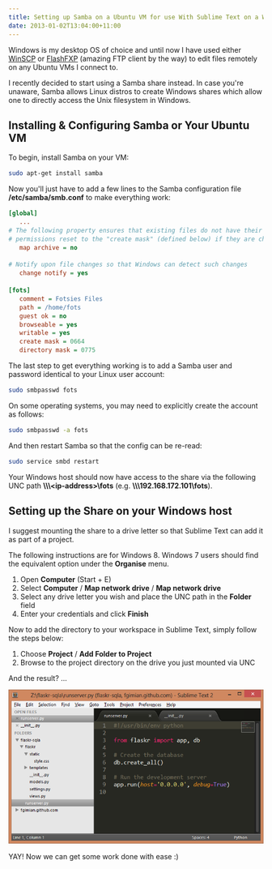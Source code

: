```yaml
---
title: Setting up Samba on a Ubuntu VM for use With Sublime Text on a Windows Host
date: 2013-01-02T13:04:00+11:00
---
```


Windows is my desktop OS of choice and until now I have used either
[WinSCP](http://winscp.net/) or [FlashFXP](http://www.flashfxp.com/)
(amazing FTP client by the way) to edit files remotely on any Ubuntu VMs I
connect to.

I recently decided to start using a Samba share instead.  In case you're
unaware, Samba allows Linux distros to create Windows shares which allow one to
directly access the Unix filesystem in Windows.

## Installing & Configuring Samba or Your Ubuntu VM ##

To begin, install Samba on your VM:

``` bash
sudo apt-get install samba
```

Now you'll just have to add a few lines to the Samba configuration file
**/etc/samba/smb.conf** to make everything work:

``` cfg
[global]
   ...
# The following property ensures that existing files do not have their
# permissions reset to the "create mask" (defined below) if they are changed
   map archive = no

# Notify upon file changes so that Windows can detect such changes
   change notify = yes

[fots]
   comment = Fotsies Files
   path = /home/fots
   guest ok = no
   browseable = yes
   writable = yes
   create mask = 0664
   directory mask = 0775
```

The last step to get everything working is to add a Samba user and password
identical to your Linux user account:

``` bash
sudo smbpasswd fots
```

On some operating systems, you may need to explicitly create the account as
follows:

``` bash
sudo smbpasswd -a fots
```

And then restart Samba so that the config can be re-read:

``` bash
sudo service smbd restart
```

Your Windows host should now have access to the share via the following UNC
path **\\\\\\\<ip-address>\fots** (e.g. **\\\\\\192.168.172.101\fots**).

## Setting up the Share on your Windows host ##

I suggest mounting the share to a drive letter so that Sublime Text can add it
as part of a project.

The following instructions are for Windows 8. Windows 7 users should find the
equivalent option under the **Organise** menu.

1. Open **Computer** (Start + E)
2. Select **Computer** / **Map network drive** / **Map network drive**
3. Select any drive letter you wish and place the UNC path in the **Folder**
   field
4. Enter your credentials and click **Finish**

Now to add the directory to your workspace in Sublime Text, simply follow the
steps below:

1. Choose **Project** / **Add Folder to Project**
2. Browse to the project directory on the drive you just mounted via UNC

And the result? ...

![](/img/setting-up-samba-on-a-ubuntu-vm-for-use-with-sublime-text/sublime-text-samba.png)

YAY! Now we can get some work done with ease :)
